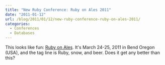 ```yaml
---
title: "New Ruby Conference: Ruby on Ales 2011"
date: "2011-01-12"
url: /blog/2011/01/12/new-ruby-conference-ruby-on-ales-2011/
categories:
  - Conferences
  - Databases
---
```

This looks like fun: [Ruby on Ales][1]. It's March 24-25, 2011 in Bend Oregon (USA), and the tag line is Ruby, snow, and beer. Does it get any better than this?

 [1]: http://ruby.onales.com/
